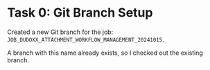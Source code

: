 # Task 0: Git Branch Setup

Created a new Git branch for the job: `JOB_DUDOXX_ATTACHMENT_WORKFLOW_MANAGEMENT_20241015`.

A branch with this name already exists, so I checked out the existing branch.
